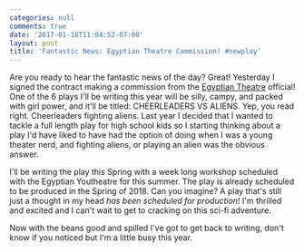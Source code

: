 ```yaml
---
categories: null
comments: true
date: '2017-01-18T11:04:52-07:00'
layout: post
title: 'Fantastic News: Egyptian Theatre Commission! #newplay'
---
```


Are you ready to hear the fantastic news of the day? Great! Yesterday I signed the contract making a commission from the [Egyptian Theatre](http://www.egyptiantheatrecompany.org/youtheatre) official! One of the 6 plays I'll be writing this year will be silly, campy, and packed with girl power, and it'll be titled: CHEERLEADERS VS ALIENS. Yep, you read right. Cheerleaders fighting aliens. Last year I decided that I wanted to tackle a full length play for high school kids so I starting thinking about a play I'd have liked to have had the option of doing when I was a young theater nerd, and fighting aliens, or playing an alien was the obvious answer. 

I'll be writing the play this Spring with a week long workshop scheduled with the Egyptian Youtheatre for this summer. The play is already scheduled to be produced in the Spring of 2018. Can you imagine? A play that's still just a thought in my head *has been scheduled for production*! I'm thrilled and excited and I can't wait to get to cracking on this sci-fi adventure. 

Now with the beans good and spilled I've got to get back to writing, don't know if you noticed but I'm a little busy this year.